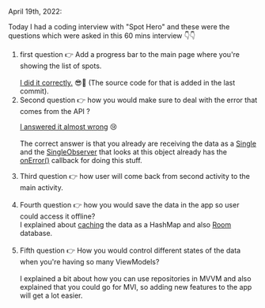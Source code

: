 April 19th, 2022:

Today I had a coding interview with "Spot Hero" and these were the questions which were asked in
this 60 mins interview 👇👇

<ol>
<li>first question 👉 Add a progress bar to the main page where you're showing the list of spots.</li>

<br/>
<u>I did it correctly.</u> 😎💪 (The source code for that is added in the last commit).

<br/>
<li>Second question 👉 how you would make sure to deal with the error that comes from the API ?
</li>

<u>I answered it almost wrong</u> 😢<br/><br/>
The correct answer is that you already are receiving the data as
a <a href="http://reactivex.io/RxJava/3.x/javadoc/io/reactivex/rxjava3/core/Single.html">Single</a>
and
the <a href="http://reactivex.io/RxJava/3.x/javadoc/io/reactivex/rxjava3/core/SingleObserver.html">
SingleObserver</a> that looks at this object already has
the <a href="http://reactivex.io/RxJava/3.x/javadoc/io/reactivex/rxjava3/core/SingleObserver.html#onError-java.lang.Throwable-">
onError()</a> callback for doing this stuff.
<li>Third question 👉 how user will come back from second activity to the main activity.
</li><br/>


<li>Fourth question 👉 how you would save the data in the app so user could access it offline?
</li>
I explained about <a href="https://www.raywenderlich.com/books/real-world-android-by-tutorials/v1.0/chapters/5-data-layer-caching">caching</a> the data as a HashMap and also <a href="https://developer.android.com/jetpack/androidx/releases/room">Room</a> database.<br/>
<br/>
<li>Fifth question 👉 How you would control different states of the data when you're having so many ViewModels?
</li><br/>
I explained a bit about how you can use repositories in MVVM and also explained that you could
  go for MVI, so adding new features to the app will get a lot easier.
</ol>


